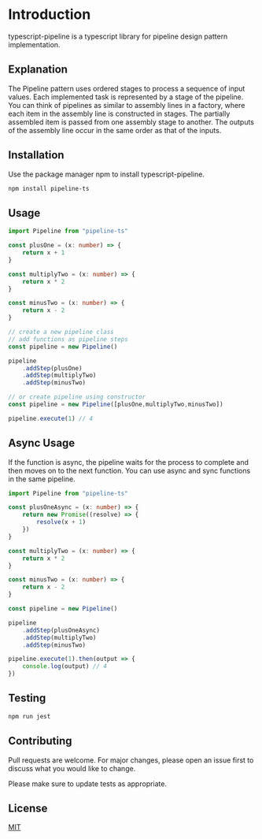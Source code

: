 # Introduction

typescript-pipeline is a typescript library for pipeline design pattern implementation.

## Explanation

The Pipeline pattern uses ordered stages to process a sequence of input values. Each implemented task is represented by a stage of the pipeline. You can think of pipelines as similar to assembly lines in a factory, where each item in the assembly line is constructed in stages. The partially assembled item is passed from one assembly stage to another. The outputs of the assembly line occur in the same order as that of the inputs.

## Installation

Use the package manager npm to install typescript-pipeline.

```bash
npm install pipeline-ts
```

## Usage

```typescript
import Pipeline from "pipeline-ts"

const plusOne = (x: number) => {
    return x + 1
}

const multiplyTwo = (x: number) => {
    return x * 2
}

const minusTwo = (x: number) => {
    return x - 2
}

// create a new pipeline class
// add functions as pipeline steps
const pipeline = new Pipeline()

pipeline
    .addStep(plusOne)
    .addStep(multiplyTwo)
    .addStep(minusTwo)

// or create pipeline using constructor
const pipeline = new Pipeline([plusOne,multiplyTwo,minusTwo])

pipeline.execute(1) // 4
```

## Async Usage
If the function is async, the pipeline waits for the process to complete and then moves on to the next function.
You can use async and sync functions in the same pipeline.
```typescript
import Pipeline from "pipeline-ts"

const plusOneAsync = (x: number) => {
    return new Promise((resolve) => {
        resolve(x + 1)
    })
}

const multiplyTwo = (x: number) => {
    return x * 2
}

const minusTwo = (x: number) => {
    return x - 2
}

const pipeline = new Pipeline()

pipeline
    .addStep(plusOneAsync)
    .addStep(multiplyTwo)
    .addStep(minusTwo)

pipeline.execute(1).then(output => {
    console.log(output) // 4
})
```

## Testing
```bash
npm run jest
```

## Contributing
Pull requests are welcome. For major changes, please open an issue first to discuss what you would like to change.

Please make sure to update tests as appropriate.

## License
[MIT](https://raw.githubusercontent.com/Bariskau/TypeScript-Pipeline/main/LICENSE)